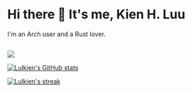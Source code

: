 # Hi there 👋 It's me, Kien H. Luu

I'm an Arch user and a Rust lover.

## 

[![](https://github-readme-stats.vercel.app/api/top-langs?username=lulkien&show_icons=true&locale=en&layout=compact)](https://github.com/anuraghazra/github-readme-stats#gh-dark-mode-only)

[![Lulkien's GitHub stats](https://github-readme-stats.vercel.app/api?username=lulkien&show_icons=true&locale=en)](https://github.com/anuraghazra/github-readme-stats#gh-dark-mode-only)

[![Lulkien's streak](https://github-readme-streak-stats.herokuapp.com/?user=lulkien&)](https://github.com/anuraghazra/github-readme-stats#gh-dark-mode-only) 
